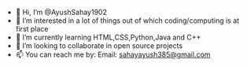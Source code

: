 - 👋 Hi, I’m @AyushSahay1902
- 👀 I’m interested in a lot of things out of which coding/computing is at first place
- 🌱 I’m currently learning HTML,CSS,Python,Java and C++
- 💞️ I’m looking to collaborate in open source projects
- 📫 You can reach me by:
     Email: sahayayush385@gmail.com
    

<!---
AyushSahay1902/AyushSahay1902 is a ✨ special ✨ repository because its `README.md` (this file) appears on your GitHub profile.
You can click the Preview link to take a look at your changes.
--->
